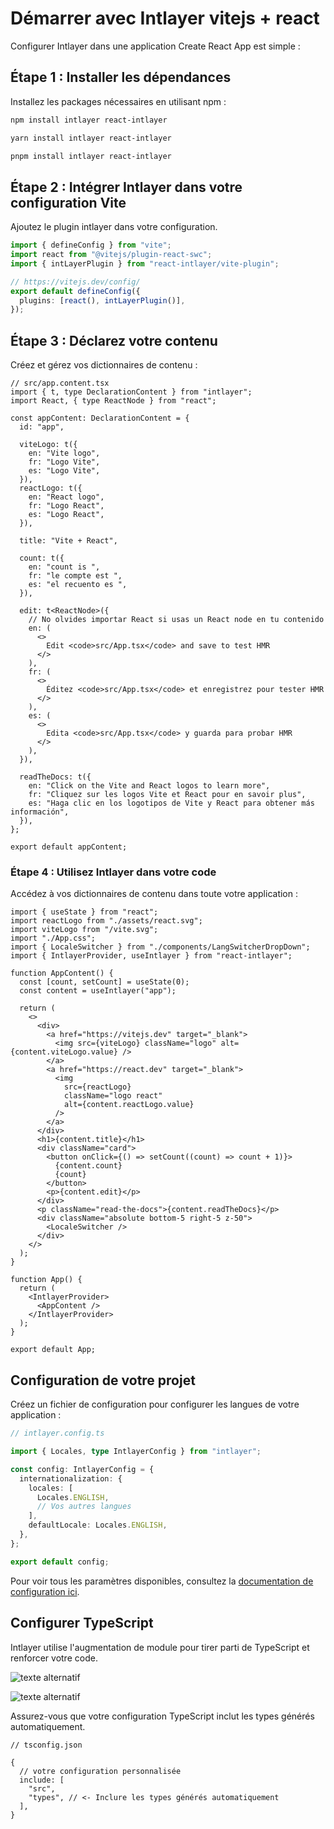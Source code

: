 # Démarrer avec Intlayer vitejs + react

Configurer Intlayer dans une application Create React App est simple :

## Étape 1 : Installer les dépendances

Installez les packages nécessaires en utilisant npm :

```bash
npm install intlayer react-intlayer
```

```bash
yarn install intlayer react-intlayer
```

```bash
pnpm install intlayer react-intlayer
```

## Étape 2 : Intégrer Intlayer dans votre configuration Vite

Ajoutez le plugin intlayer dans votre configuration.

```typescript
import { defineConfig } from "vite";
import react from "@vitejs/plugin-react-swc";
import { intLayerPlugin } from "react-intlayer/vite-plugin";

// https://vitejs.dev/config/
export default defineConfig({
  plugins: [react(), intLayerPlugin()],
});
```

## Étape 3 : Déclarez votre contenu

Créez et gérez vos dictionnaires de contenu :

```tsx
// src/app.content.tsx
import { t, type DeclarationContent } from "intlayer";
import React, { type ReactNode } from "react";

const appContent: DeclarationContent = {
  id: "app",

  viteLogo: t({
    en: "Vite logo",
    fr: "Logo Vite",
    es: "Logo Vite",
  }),
  reactLogo: t({
    en: "React logo",
    fr: "Logo React",
    es: "Logo React",
  }),

  title: "Vite + React",

  count: t({
    en: "count is ",
    fr: "le compte est ",
    es: "el recuento es ",
  }),

  edit: t<ReactNode>({
    // No olvides importar React si usas un React node en tu contenido
    en: (
      <>
        Edit <code>src/App.tsx</code> and save to test HMR
      </>
    ),
    fr: (
      <>
        Éditez <code>src/App.tsx</code> et enregistrez pour tester HMR
      </>
    ),
    es: (
      <>
        Edita <code>src/App.tsx</code> y guarda para probar HMR
      </>
    ),
  }),

  readTheDocs: t({
    en: "Click on the Vite and React logos to learn more",
    fr: "Cliquez sur les logos Vite et React pour en savoir plus",
    es: "Haga clic en los logotipos de Vite y React para obtener más información",
  }),
};

export default appContent;
```

### Étape 4 : Utilisez Intlayer dans votre code

Accédez à vos dictionnaires de contenu dans toute votre application :

```tsx
import { useState } from "react";
import reactLogo from "./assets/react.svg";
import viteLogo from "/vite.svg";
import "./App.css";
import { LocaleSwitcher } from "./components/LangSwitcherDropDown";
import { IntlayerProvider, useIntlayer } from "react-intlayer";

function AppContent() {
  const [count, setCount] = useState(0);
  const content = useIntlayer("app");

  return (
    <>
      <div>
        <a href="https://vitejs.dev" target="_blank">
          <img src={viteLogo} className="logo" alt={content.viteLogo.value} />
        </a>
        <a href="https://react.dev" target="_blank">
          <img
            src={reactLogo}
            className="logo react"
            alt={content.reactLogo.value}
          />
        </a>
      </div>
      <h1>{content.title}</h1>
      <div className="card">
        <button onClick={() => setCount((count) => count + 1)}>
          {content.count}
          {count}
        </button>
        <p>{content.edit}</p>
      </div>
      <p className="read-the-docs">{content.readTheDocs}</p>
      <div className="absolute bottom-5 right-5 z-50">
        <LocaleSwitcher />
      </div>
    </>
  );
}

function App() {
  return (
    <IntlayerProvider>
      <AppContent />
    </IntlayerProvider>
  );
}

export default App;
```

## Configuration de votre projet

Créez un fichier de configuration pour configurer les langues de votre application :

```typescript
// intlayer.config.ts

import { Locales, type IntlayerConfig } from "intlayer";

const config: IntlayerConfig = {
  internationalization: {
    locales: [
      Locales.ENGLISH,
      // Vos autres langues
    ],
    defaultLocale: Locales.ENGLISH,
  },
};

export default config;
```

Pour voir tous les paramètres disponibles, consultez la [documentation de configuration ici](https://github.com/aypineau/intlayer/blob/main/docs/docs/configuration_fr.md).

## Configurer TypeScript

Intlayer utilise l'augmentation de module pour tirer parti de TypeScript et renforcer votre code.

![texte alternatif](https://github.com/aypineau/intlayer/blob/main/docs/assets/autocompletion.png)

![texte alternatif](https://github.com/aypineau/intlayer/blob/main/docs/assets/translation_error.png)

Assurez-vous que votre configuration TypeScript inclut les types générés automatiquement.

```json5
// tsconfig.json

{
  // votre configuration personnalisée
  include: [
    "src",
    "types", // <- Inclure les types générés automatiquement
  ],
}
```
